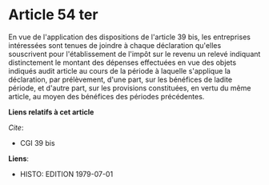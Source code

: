# Article 54 ter

En vue de l'application des dispositions de l'article 39 bis, les entreprises intéressées sont tenues de joindre à chaque
déclaration qu'elles souscrivent pour l'établissement de l'impôt sur le revenu un relevé indiquant distinctement le montant
des dépenses effectuées en vue des objets indiqués audit article au cours de la période à laquelle s'applique la déclaration,
par prélèvement, d'une part, sur les bénéfices de ladite période, et d'autre part, sur les provisions constituées, en vertu
du même article, au moyen des bénéfices des périodes précédentes.

**Liens relatifs à cet article**

_Cite_:

  - CGI 39 bis

**Liens**:

  - HISTO: EDITION 1979-07-01
